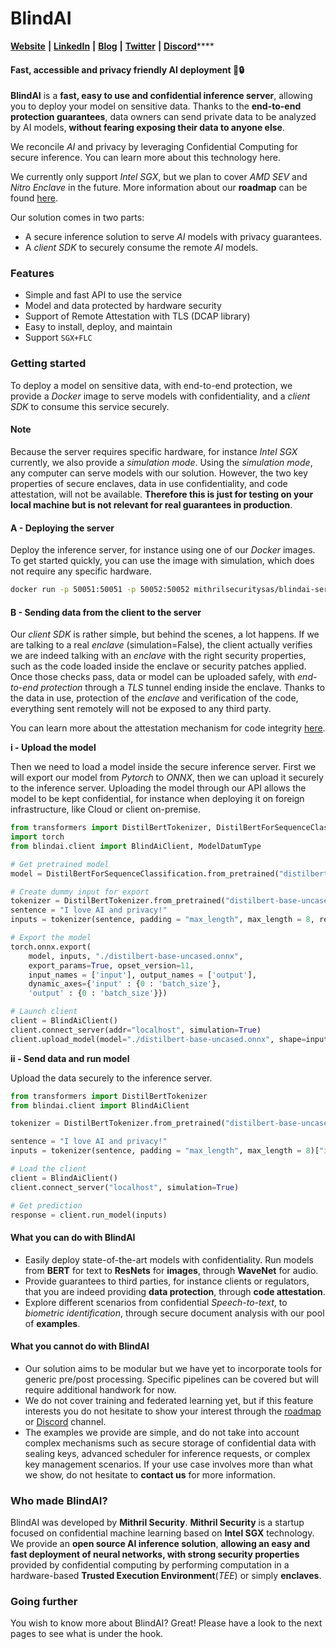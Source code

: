 # BlindAI

[**Website**](https://www.mithrilsecurity.io) **|** [**LinkedIn**](https://www.linkedin.com/company/mithril-security-company) **|** [**Blog**](https://blog.mithrilsecurity.io) **|** [**Twitter**](https://www.twitter.com/mithrilsecurity) **|** [**Discord**](https://discord.gg/TxEHagpWd4)****

#### Fast, accessible and privacy friendly AI deployment 🚀🔒

**BlindAI** is a **fast, easy to use and confidential inference server**, allowing you to deploy your model on sensitive data. Thanks to the **end-to-end protection guarantees**, data owners can send private data to be analyzed by AI models, **without fearing exposing their data to anyone else**.

We reconcile _AI_ and privacy by leveraging Confidential Computing for secure inference. You can learn more about this technology here.

We currently only support _Intel SGX_, but we plan to cover _AMD SEV_ and _Nitro Enclave_ in the future. More information about our **roadmap** can be found [here](https://github.com/mithril-security/blindai/projects/1).

Our solution comes in two parts:

* A secure inference solution to serve _AI_ models with privacy guarantees.
* A _client SDK_ to securely consume the remote _AI_ models.

### Features

* Simple and fast API to use the service
* Model and data protected by hardware security
* Support of Remote Attestation with TLS (DCAP library)
* Easy to install, deploy, and maintain
* Support `SGX+FLC`

### Getting started

To deploy a model on sensitive data, with end-to-end protection, we provide a _Docker_ image to serve models with confidentiality, and a _client SDK_ to consume this service securely.

#### Note

Because the server requires specific hardware, for instance _Intel SGX_ currently, we also provide a _simulation mode_. Using the _simulation mode_, any computer can serve models with our solution. However, the two key properties of secure enclaves, data in use confidentiality, and code attestation, will not be available. **Therefore this is just for testing on your local machine but is not relevant for real guarantees in production**.

#### A - Deploying the server

Deploy the inference server, for instance using one of our _Docker_ images. To get started quickly, you can use the image with simulation, which does not require any specific hardware.

```bash
docker run -p 50051:50051 -p 50052:50052 mithrilsecuritysas/blindai-server-sim:latest 
```

#### B - Sending data from the client to the server

Our _client SDK_ is rather simple, but behind the scenes, a lot happens. If we are talking to a real _enclave_ (simulation=False), the client actually verifies we are indeed talking with an _enclave_ with the right security properties, such as the code loaded inside the enclave or security patches applied. Once those checks pass, data or model can be uploaded safely, with _end-to-end protection_ through a _TLS_ tunnel ending inside the enclave. Thanks to the data in use, protection of the _enclave_ and verification of the code, everything sent remotely will not be exposed to any third party.

You can learn more about the attestation mechanism for code integrity [here](https://sgx101.gitbook.io/sgx101/sgx-bootstrap/attestation).

**i - Upload the model**

Then we need to load a model inside the secure inference server. First we will export our model from _Pytorch_ to _ONNX_, then we can upload it securely to the inference server. Uploading the model through our API allows the model to be kept confidential, for instance when deploying it on foreign infrastructure, like Cloud or client on-premise.

```python
from transformers import DistilBertTokenizer, DistilBertForSequenceClassification
import torch
from blindai.client import BlindAiClient, ModelDatumType

# Get pretrained model
model = DistilBertForSequenceClassification.from_pretrained("distilbert-base-uncased")

# Create dummy input for export
tokenizer = DistilBertTokenizer.from_pretrained("distilbert-base-uncased")
sentence = "I love AI and privacy!"
inputs = tokenizer(sentence, padding = "max_length", max_length = 8, return_tensors="pt")["input_ids"]

# Export the model
torch.onnx.export(
	model, inputs, "./distilbert-base-uncased.onnx",
	export_params=True, opset_version=11,
	input_names = ['input'], output_names = ['output'],
	dynamic_axes={'input' : {0 : 'batch_size'},
	'output' : {0 : 'batch_size'}})

# Launch client
client = BlindAiClient()
client.connect_server(addr="localhost", simulation=True)
client.upload_model(model="./distilbert-base-uncased.onnx", shape=inputs.shape, dtype=ModelDatumType.I64)
```

**ii - Send data and run model**

Upload the data securely to the inference server.

```python
from transformers import DistilBertTokenizer
from blindai.client import BlindAiClient

tokenizer = DistilBertTokenizer.from_pretrained("distilbert-base-uncased")

sentence = "I love AI and privacy!"
inputs = tokenizer(sentence, padding = "max_length", max_length = 8)["input_ids"]

# Load the client
client = BlindAiClient()
client.connect_server("localhost", simulation=True)

# Get prediction
response = client.run_model(inputs)
```

#### What you can do with BlindAI

* Easily deploy state-of-the-art models with confidentiality. Run models from **BERT** for text to **ResNets** for **images**, through **WaveNet** for audio.
* Provide guarantees to third parties, for instance clients or regulators, that you are indeed providing **data protection**, through **code attestation**.
* Explore different scenarios from confidential _Speech-to-text_, to _biometric identification_, through secure document analysis with our pool of **examples**.

#### What you cannot do with BlindAI

* Our solution aims to be modular but we have yet to incorporate tools for generic pre/post processing. Specific pipelines can be covered but will require additional handwork for now.
* We do not cover training and federated learning yet, but if this feature interests you do not hesitate to show your interest through the [roadmap](https://github.com/mithril-security/blindai/projects/1) or [Discord](https://discord.gg/rWHcHeCBWk) channel.
* The examples we provide are simple, and do not take into account complex mechanisms such as secure storage of confidential data with sealing keys, advanced scheduler for inference requests, or complex key management scenarios. If your use case involves more than what we show, do not hesitate to **contact us** for more information.

### Who made BlindAI?&#x20;

BlindAI was developed by **Mithril Security**. **Mithril Security** is a startup focused on confidential machine learning based on **Intel SGX** technology. We provide an **open source AI inference solution**, **allowing an easy and fast deployment of neural networks, with strong security properties** provided by confidential computing by performing computation in a hardware-based **Trusted Execution Environment**(_TEE_) or simply **enclaves**.

### Going further

You wish to know more about BlindAI? Great! Please have a look to the next pages to see what is under the hook.

